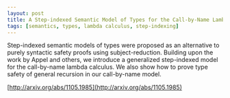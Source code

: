 ```yaml
---
layout: post
title: A Step-indexed Semantic Model of Types for the Call-by-Name Lambda Calculus
tags: [semantics, types, lambda calculus, step-indexing]
---
```


Step-indexed semantic models of types were proposed as an alternative to purely syntactic safety proofs using subject-reduction. Building upon the work by Appel and others, we introduce a generalized step-indexed model for the call-by-name lambda calculus. We also show how to prove type safety of general recursion in our call-by-name model.

[http://arxiv.org/abs/1105.1985](http://arxiv.org/abs/1105.1985)
